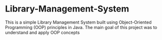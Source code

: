# Library-Management-System
This is a simple Library Management System built using Object-Oriented Programming (OOP) principles in Java. The main goal of this project was to understand and apply OOP concepts
